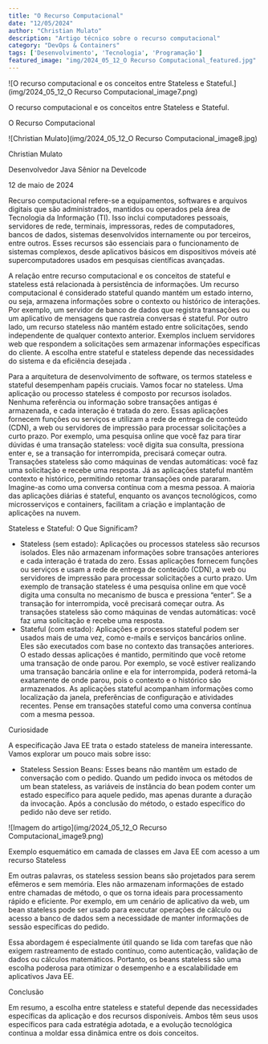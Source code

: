 ```yaml
---
title: "O Recurso Computacional"
date: "12/05/2024"
author: "Christian Mulato"
description: "Artigo técnico sobre o recurso computacional"
category: "DevOps & Containers"
tags: ['Desenvolvimento', 'Tecnologia', 'Programação']
featured_image: "img/2024_05_12_O Recurso Computacional_featured.jpg"
---
```


![O recurso computacional e os conceitos entre Stateless e Stateful.](img/2024_05_12_O Recurso Computacional_image7.png)

O recurso computacional e os conceitos entre Stateless e Stateful.

O Recurso Computacional

![Christian Mulato](img/2024_05_12_O Recurso Computacional_image8.jpg)

Christian Mulato

Desenvolvedor Java Sênior na Develcode

12 de maio de 2024

Recurso computacional refere-se a equipamentos, softwares e arquivos digitais que são administrados, mantidos ou operados pela área de Tecnologia da Informação (TI). Isso inclui computadores pessoais, servidores de rede, terminais, impressoras, redes de computadores, bancos de dados, sistemas desenvolvidos internamente ou por terceiros, entre outros. Esses recursos são essenciais para o funcionamento de sistemas complexos, desde aplicativos básicos em dispositivos móveis até supercomputadores usados em pesquisas científicas avançadas.

A relação entre recurso computacional e os conceitos de stateful e stateless está relacionada à persistência de informações. Um recurso computacional é considerado stateful quando mantém um estado interno, ou seja, armazena informações sobre o contexto ou histórico de interações. Por exemplo, um servidor de banco de dados que registra transações ou um aplicativo de mensagens que rastreia conversas é stateful. Por outro lado, um recurso stateless não mantém estado entre solicitações, sendo independente de qualquer contexto anterior. Exemplos incluem servidores web que respondem a solicitações sem armazenar informações específicas do cliente. A escolha entre stateful e stateless depende das necessidades do sistema e da eficiência desejada .

Para a arquitetura de desenvolvimento de software, os termos stateless e stateful desempenham papéis cruciais. Vamos focar no stateless. Uma aplicação ou processo stateless é composto por recursos isolados. Nenhuma referência ou informação sobre transações antigas é armazenada, e cada interação é tratada do zero. Essas aplicações fornecem funções ou serviços e utilizam a rede de entrega de conteúdo (CDN), a web ou servidores de impressão para processar solicitações a curto prazo. Por exemplo, uma pesquisa online que você faz para tirar dúvidas é uma transação stateless: você digita sua consulta, pressiona enter e, se a transação for interrompida, precisará começar outra. Transações stateless são como máquinas de vendas automáticas: você faz uma solicitação e recebe uma resposta. Já as aplicações stateful mantêm contexto e histórico, permitindo retomar transações onde pararam. Imagine-as como uma conversa contínua com a mesma pessoa. A maioria das aplicações diárias é stateful, enquanto os avanços tecnológicos, como microsserviços e containers, facilitam a criação e implantação de aplicações na nuvem.

Stateless e Stateful: O Que Significam?

- Stateless (sem estado): Aplicações ou processos stateless são recursos isolados. Eles não armazenam informações sobre transações anteriores e cada interação é tratada do zero. Essas aplicações fornecem funções ou serviços e usam a rede de entrega de conteúdo (CDN), a web ou servidores de impressão para processar solicitações a curto prazo. Um exemplo de transação stateless é uma pesquisa online em que você digita uma consulta no mecanismo de busca e pressiona “enter”. Se a transação for interrompida, você precisará começar outra. As transações stateless são como máquinas de vendas automáticas: você faz uma solicitação e recebe uma resposta.
- Stateful (com estado): Aplicações e processos stateful podem ser usados mais de uma vez, como e-mails e serviços bancários online. Eles são executados com base no contexto das transações anteriores. O estado dessas aplicações é mantido, permitindo que você retome uma transação de onde parou. Por exemplo, se você estiver realizando uma transação bancária online e ela for interrompida, poderá retomá-la exatamente de onde parou, pois o contexto e o histórico são armazenados. As aplicações stateful acompanham informações como localização da janela, preferências de configuração e atividades recentes. Pense em transações stateful como uma conversa contínua com a mesma pessoa.

Curiosidade

A especificação Java EE trata o estado stateless de maneira interessante. Vamos explorar um pouco mais sobre isso:

- Stateless Session Beans: Esses beans não mantêm um estado de conversação com o pedido. Quando um pedido invoca os métodos de um bean stateless, as variáveis de instância do bean podem conter um estado específico para aquele pedido, mas apenas durante a duração da invocação. Após a conclusão do método, o estado específico do pedido não deve ser retido.

![Imagem do artigo](img/2024_05_12_O Recurso Computacional_image9.png)

Exemplo esquemático em camada de classes em Java EE com acesso a um recurso Stateless

Em outras palavras, os stateless session beans são projetados para serem efêmeros e sem memória. Eles não armazenam informações de estado entre chamadas de método, o que os torna ideais para processamento rápido e eficiente. Por exemplo, em um cenário de aplicativo da web, um bean stateless pode ser usado para executar operações de cálculo ou acesso a banco de dados sem a necessidade de manter informações de sessão específicas do pedido.

Essa abordagem é especialmente útil quando se lida com tarefas que não exigem rastreamento de estado contínuo, como autenticação, validação de dados ou cálculos matemáticos. Portanto, os beans stateless são uma escolha poderosa para otimizar o desempenho e a escalabilidade em aplicativos Java EE.

Conclusão

Em resumo, a escolha entre stateless e stateful depende das necessidades específicas da aplicação e dos recursos disponíveis. Ambos têm seus usos específicos para cada estratégia adotada, e a evolução tecnológica continua a moldar essa dinâmica entre os dois conceitos.
